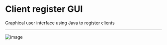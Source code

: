 # Client register GUI

 Graphical user interface using Java to register clients 
***
![image](https://github.com/jpsantosss/GUI_trabalho/assets/125620461/19ffa8a6-9c41-47e1-9fd5-b19835b787da)
